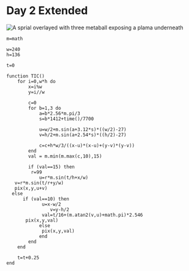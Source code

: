 # Day 2 Extended
![A sprial overlayed with three metaball exposing a plama underneath](./day02extended.gif)

```
m=math 

w=240 
h=136

t=0

function TIC()
	for i=0,w*h do
		x=i%w
		y=i//w
		
		c=0
		for b=1,3 do
			a=b*2.56*m.pi/3
			s=b*1412+time()/7700
			
			u=w/2+m.sin(a+3.12*s)*((w/2)-27)
			v=h/2+m.sin(a+2.54*s)*((h/2)-27)
			
			c=c+h*w/3/((x-u)*(x-u)+(y-v)*(y-v))
		end
		val = m.min(m.max(c,10),15)
		
		if (val==15) then
		 r=99
			u=r*m.sin(t/h+x/w)
   v=r*m.sin(t/r+y/w)
   pix(x,y,u+v)
  else 
	  if (val==10) then
			 u=x-w/2
				v=y-h/2
			 val=t/16+(m.atan2(v,u)+math.pi)*2.546
	   pix(x,y,val)
			else
			 pix(x,y,val)
			end
		end
	end
	
	t=t+0.25
end
```

